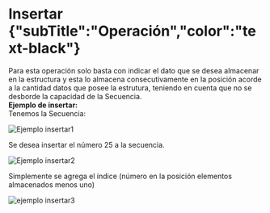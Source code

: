 # Insertar {"subTitle":"Operación","color":"text-black"}
Para esta operación solo basta con indicar el dato que se desea almacenar en la estructura y esta lo almacena consecutivamente en la posición acorde a la cantidad datos que posee la estrutura, teniendo en cuenta que no se desborde la capacidad de la Secuencia.  
**Ejemplo de insertar:**  
Tenemos la Secuencia:  

![Ejemplo insertar1](/assets/images/sequence/Secuencia_4.jpg)

  
Se desea insertar el número 25 a la secuencia.

![Ejemplo insertar2](/assets/images/sequence/Secuencia_5.jpg)

  
Simplemente se agrega el índice (número en la posición elementos almacenados menos uno)

![ejemplo insertar3](/assets/images/sequence/Secuencia_6.jpg)
